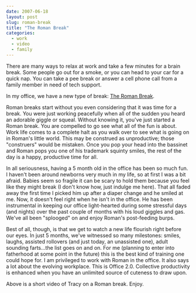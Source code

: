 ```yaml
---
date: 2007-06-18
layout: post
slug: roman-break
title: "The Roman Break"
categories:
  - work
  - video
  - family
---
```


There are many ways to relax at work and take a few minutes for a brain break. Some people go out for a smoke, or you can head to your car for a quick nap. You can take a pee break or answer a cell phone call from a family member in need of tech support.

In my office, we have a new type of break: [The Roman Break](https://www.youtube.com/watch?v=ll_z2zAiWZw "Baby Break - YouTube").

Roman breaks start without you even considering that it was time for a break. You were just working peacefully when all of the sudden you heard an adorable giggle or squeal. Without knowing it, you've just started a Roman break. You are compelled to go see what all of the fun is about. Work life comes to a complete halt as you walk over to see what is going on in Roman's little world. This may be construed as unproductive; those "construers" would be mistaken. Once you pop your head into the bassinet and Roman pops you one of his trademark squinty smiles, the rest of the day is a happy, productive time for all.

In all seriousness, having a 5 month old in the office has been so much fun. I haven't been around newborns very much in my life, so at first I was a bit afraid. Babies seem so fragile it can be scary to hold them because you feel like they might break (I don't know how, just indulge me here). That all faded away the first time I picked him up after a diaper change and he smiled at me. Now, it doesn't feel right when he isn't in the office. He has been instrumental in keeping our office light-hearted during some stressful days (and nights) over the past couple of months with his loud giggles and gas. We've all been "splooged" on and enjoy Roman's post-feeding burps.

Best of all, though, is that we get to watch a new life flourish right before our eyes. In just 5 months, we've witnessed so many milestones: smiles, laughs, assisted rollovers (and just today, an unassisted one), adult sounding farts...the list goes on and on. For me (planning to enter into fatherhood at some point in the future) this is the best kind of training one could hope for. I am privileged to work with Roman in the office. It also says a lot about the evolving workplace. This is Office 2.0. Collective productivity is enhanced when you have an unlimited source of cuteness to draw upon.

Above is a short video of Tracy on a Roman break. Enjoy.
